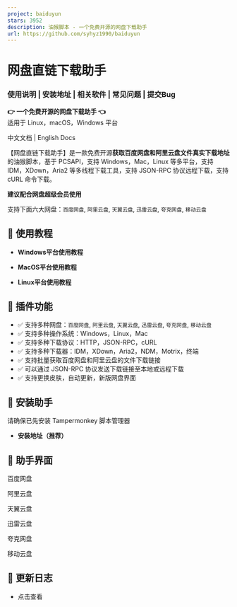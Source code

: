 ```yaml
---
project: baiduyun
stars: 3952
description: 油猴脚本 - 一个免费开源的网盘下载助手
url: https://github.com/syhyz1990/baiduyun
---
```


网盘直链下载助手
========

### 使用说明 | 安装地址 | 相关软件 | 常见问题 | 提交Bug

**👉 一个免费开源的网盘下载助手 👈**  
适用于 Linux，macOS，Windows 平台

  

中文文档 | English Docs

【网盘直链下载助手】是一款免费开源**获取百度网盘和阿里云盘文件真实下载地址**的油猴脚本，基于 PCSAPI，支持 Windows，Mac，Linux 等多平台，支持 IDM，XDown，Aria2 等多线程下载工具，支持 JSON-RPC 协议远程下载，支持 cURL 命令下载。

**建议配合网盘超级会员使用**

支持下面六大网盘：`百度网盘`, `阿里云盘`, `天翼云盘`, `迅雷云盘`, `夸克网盘`, `移动云盘`

📖 使用教程
-------

-   **Windows平台使用教程**
    
-   **MacOS平台使用教程**
    
-   **Linux平台使用教程**
    

🔧 插件功能
-------

-   ✅ 支持多种网盘：`百度网盘`, `阿里云盘`, `天翼云盘`, `迅雷云盘`, `夸克网盘`, `移动云盘`
-   ✅ 支持多种操作系统：Windows，Linux，Mac
-   ✅ 支持多种下载协议：HTTP，JSON-RPC，cURL
-   ✅ 支持多种下载器：IDM，XDown，Aria2，NDM，Motrix，终端
-   ✅ 支持批量获取百度网盘和阿里云盘的文件下载链接
-   ✅ 可以通过 JSON-RPC 协议发送下载链接至本地或远程下载
-   ✅ 支持更换皮肤，自动更新，新版网盘界面

💽 安装助手
-------

请确保已先安装 Tampermonkey 脚本管理器

-   **安装地址（推荐）**

🎨 助手界面
-------

百度网盘

阿里云盘

天翼云盘

迅雷云盘

夸克网盘

移动云盘

📝 更新日志
-------

-   点击查看

